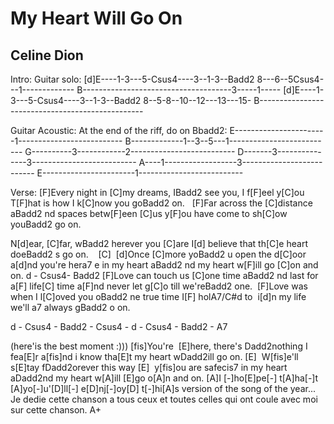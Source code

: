 # My Heart Will Go On
## Celine Dion


Intro:
Guitar solo:
[d]E----1-3---5-Csus4----3--1-3--Badd2 8---6--5Csus4---1-------------
B-------------------------------------3-----1-----
[d]E----1-3---5-Csus4----3--1-3--Badd2 8--5-8--10--12---13---15-
B-------------------------------------------------

Guitar Acoustic: At the end of the riff, do on Bbadd2:
E-----------------------1--------------------------
B-------------1--3--5---1--------------------------
G----------3------------2--------------------------
D-------3---------------3--------------------------
A----1------------------3--------------------------
E-----------------------1--------------------------

Verse:
[F]Every night in [C]my dreams,
IBadd2  see you, I f[F]eel y[C]ou
T[F]hat is how I k[C]now you goBadd2  on.  
[F]Far across the [C]distance
aBadd2 nd spaces betw[F]een [C]us
y[F]ou have come to sh[C]ow youBadd2  go on.

N[d]ear, [C]far, wBadd2 herever you [C]are
I[d] believe that th[C]e heart doeBadd2 s go on.    [C] 
[d]Once [C]more yoBadd2 u open the d[C]oor
a[d]nd you're hera7 e in my heart
aBadd2 nd my heart w[F]ill go [C]on and on.
d  - Csus4- Badd2 
[F]Love can touch us [C]one time
aBadd2 nd last for a[F] life[C] time
a[F]nd never let g[C]o till we'reBadd2  one. 
[F]Love was when I l[C]oved you
oBadd2 ne true time I[F] holA7/C#d to 
i[d]n my life we'll a7 always gBadd2 o on. 

d  - Csus4 - Badd2  - Csus4 - d  - Csus4 - Badd2  - A7

(here'is the best moment :)))
[fis]You're  [E]here, there's Dadd2nothing I fea[E]r
a[fis]nd i know tha[E]t my heart wDadd2ill go on. [E] 
W[fis]e'll s[E]tay fDadd2orever this way [E] 
y[fis]ou are safecis7 in my heart
aDadd2nd my heart w[A]ill [E]go o[A]n and on.
[A]I [-]ho[E]pe[-] t[A]ha[-]t [A]yo[-]u'[D]ll[-] e[D]nj[-]oy[D] t[-]hi[A]s version of the song of the year...
Je dedie cette chanson a tous ceux et toutes celles qui ont coule avec
moi sur cette chanson.
A+




